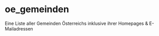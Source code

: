 # oe_gemeinden
Eine Liste aller Gemeinden Österreichs inklusive ihrer Homepages &amp; E-Mailadressen

